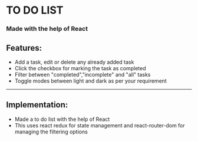 # TO DO LIST # 
<h3>Made with the help of React</h3>
<h2>Features:</h2>
<ul>
  <li> Add a task, edit or delete any already added task
  <li> Click the checkbox for marking the task as completed
  <li>Filter between "completed","incomplete" and "all" tasks 
  <li> Toggle modes between light and dark as per your requirement
</ul>
<hr>

<h2>Implementation: </h2>
<ul>
  <li> Made a to do list with the help of React
  <li> This uses react redux for state management and react-router-dom for managing the filtering options
  
</ul>